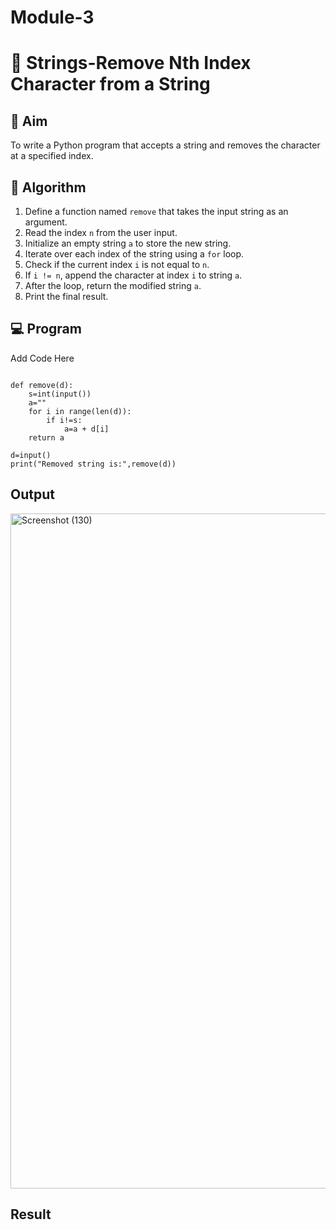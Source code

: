 # Module-3
# 🧹 Strings-Remove Nth Index Character from a String

## 🎯 Aim
To write a Python program that accepts a string and removes the character at a specified index.

## 🧠 Algorithm
1. Define a function named `remove` that takes the input string as an argument.
2. Read the index `n` from the user input.
3. Initialize an empty string `a` to store the new string.
4. Iterate over each index of the string using a `for` loop.
5. Check if the current index `i` is not equal to `n`.
6. If `i != n`, append the character at index `i` to string `a`.
7. After the loop, return the modified string `a`.
8. Print the final result.

## 💻 Program
Add Code Here
```

def remove(d):
    s=int(input())
    a=""
    for i in range(len(d)):
        if i!=s:
            a=a + d[i]
    return a

d=input()
print("Removed string is:",remove(d))
```
## Output
<img width="1920" height="1080" alt="Screenshot (130)" src="https://github.com/user-attachments/assets/097cdc7d-3373-423c-9a57-986ec03b1072" />

## Result

